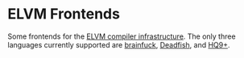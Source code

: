# ELVM Frontends
Some frontends for the [ELVM compiler infrastructure](https://github.com/shinh/elvm). The only three languages currently supported are [brainfuck](https://esolangs.org/wiki/Brainfuck), [Deadfish](https://esolangs.org/wiki/Deadfish), and [HQ9+](https://esolangs.org/wiki/HQ9%2B).
